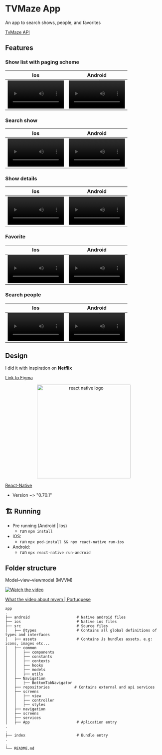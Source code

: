 # TVMaze App

An app to search shows, people, and favorites

[TvMaze API](https://www.tvmaze.com/api)

## Features


### Show list with paging scheme

Ios | Android
:-: | :-:
<video src='https://user-images.githubusercontent.com/28990749/192160286-3550d6d5-1fc3-49b0-b49c-0a2f028340f5.mov' width=180/> | <video src='https://user-images.githubusercontent.com/28990749/192160291-30fc21a1-db64-4dec-be7b-78323811b825.mov' width=180/>





### Search show


Ios | Android
:-: | :-:
<video src='https://user-images.githubusercontent.com/28990749/192160748-64b66c82-9f23-42c9-b475-c19bedad4fe8.mov' width=180/> | <video src='https://user-images.githubusercontent.com/28990749/192160747-f2e85690-b434-47d4-b60b-f60bcc464a22.mov' width=180/>





### Show details


Ios | Android
:-: | :-:
<video src='https://user-images.githubusercontent.com/28990749/192161036-2ab7bf77-3cae-4f18-8eb6-11c42c2a7c3b.mov' width=180/> | <video src='https://user-images.githubusercontent.com/28990749/192161034-40fc3395-8bd0-45be-ad36-da8e75709921.mov' width=180/>



### Favorite


Ios | Android
:-: | :-:
<video src='https://user-images.githubusercontent.com/28990749/192161112-df60e162-a267-4838-a4b1-0c546def5985.mov' width=180/> | <video src='https://user-images.githubusercontent.com/28990749/192161111-f9788cab-414b-4a2b-af4f-62e271286812.mov' width=180/>






### Search people


Ios | Android
:-: | :-:
<video src='https://user-images.githubusercontent.com/28990749/192161192-b3bf0dba-d67c-4198-a878-72137a879383.mov' width=180/> | <video src='https://user-images.githubusercontent.com/28990749/192161187-53454db5-bf57-48b2-9c09-b8d014fa9a4c.mov' width=180/>


## Design

I did it with inspiration on **Netflix**

[Link to Figma](https://www.figma.com/file/0jGlxxKJD82RpG9FTRfecD/TVMaze?node-id=2%3A7)






<p align='center'>
  <img 
       width='300px'
       src='https://assets-global.website-files.com/5d9bc5d562ffc2869b470941/5e1f9804b36ff7196d4b72a0_logo-react-native-tech.png' 
       alt='react native logo'
  />
</p>




[React-Native](https://reactnative.dev)
  - Version ~> "0.70.1"

## 🏗 Running

- Pre running (Android | Ios)
  - run `npm install`
- IOS:
  - run `npx pod-install && npx react-native run-ios`
- Android:   
  - run `npx react-native run-android`

## Folder structure

Model–view–viewmodel (MVVM)


[![Watch the video](https://user-images.githubusercontent.com/28990749/192161892-567a1e12-ed46-4f74-87bf-fbe99bb9513a.png)](https://youtu.be/RGRfXh54d9U)

[What the video about mvvm | Portuguese](https://youtu.be/RGRfXh54d9U)


```plainText
app
.
├── android                     # Native android files
├── ios                         # Native ios files
├── src                         # Source files
│   ├── @types                  # Contains all global definitions of types and interfaces
│   ├── assets                  # Contains Js bundles assets. e.g: icons, images etc...
│   ├── common                  
│   │   ├── components    
│   │   ├── constants
│   │   ├── contexts
│   │   ├── hooks
│   │   ├── models
│   │   ├── utils
│   ├── Navigation     
│   │   ├── BottomTabNavigator
│   ├── repositories           # Contains external and api services
│   ├── screens
│   │   ├── view
│   │   ├── controller
│   │   ├── styles
│   ├── navigation
│   ├── screens
│   ├── services               
│   ├── App                     # Aplication entry
.
.
├── index                       # Bundle entry
.
.
└── README.md

```














